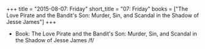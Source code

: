 +++
title = "2015-08-07: Friday"
short_title = "07: Friday"
books = ["The Love Pirate and the Bandit's Son: Murder, Sin, and Scandal in the Shadow of Jesse James"]
+++


* Book: The Love Pirate and the Bandit's Son: Murder, Sin, and Scandal in the Shadow of Jesse James /f/

